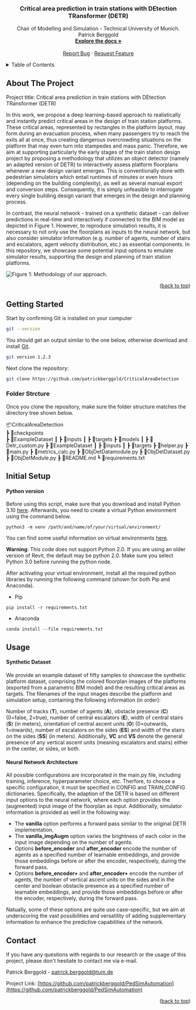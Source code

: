 <div id="top"></div>

<!-- PROJECT LOGO -->
<br />
<div align="center">

  <h3 align="center">Critical area prediction in train stations with DEtection TRansformer (DETR)</h3>

  <p align="center">
    Chair of Modelling and Simulation - Technical University of Munich.
    <br />
    Patrick Berggold
    <br />
    <a href=#docs><strong>Explore the docs »</strong></a>
    <!-- <strong>[Explore the docs »](#documentation)</strong> -->
    <br />
    <br />
    <a href="mailto:patrick.berggold@tum.de">Report Bug</a>
    ·
    <a href="mailto:patrick.berggold@tum.de">Request Feature</a>
  </p>
</div>

<!-- TABLE OF CONTENTS -->
<details>
  <summary>Table of Contents</summary>
  <ol>
    <li>
      <a href="#about-the-project">About The Project</a>
    </li>
    <li>
      <a href="#getting-started">Getting Started</a>
    </li>
    <li><a href="#usage">Usage</a></li>
    <li><a href="#docs">Documentation</a></li>
    <li><a href="#contact">Contact</a></li>
  </ol>
</details>

<!-- ABOUT THE PROJECT -->

## About The Project

Project title: Critical area prediction in train stations with DEtection TRansformer (DETR)

In this work, we propose a deep learning-based approach to realistically and instantly predict critical areas in the design of train station platforms. These critical areas, represented by rectangles in the platform layout, 
may form during an evacuation process, when many passengers try to reach the exits all at once, thus creating dangerous overcrowding situations on the platform that may even turn into stampedes and mass panic. 
Therefore, we aim at supporting particularly the early stages of the train station design project by proposing a methodology that utilizes an object detector (namely an adapted version of DETR) to interactively assess platform floorplans 
whenever a new design variant emerges. This is conventionally done with pedestrian simulators which entail runtimes of minutes or even hours (depending on the building complexity), as well as several manual export and conversion steps. 
Consequently, it is simply unfeasible to interrogate every single building design variant that emerges in the design and planning process. 

In contrast, the neural network - trained on a synthetic dataset - can deliver predictions in real-time and interactively if connected to the BIM model as depicted in Figure 1. However, to reproduce simulation results, it is necessary to not only use the 
floorplans as inputs to the neural network, but also consider simulator information (e.g. number of agents, number of stairs and escalators, agent velocity distribution, etc.) as essential components. In this repository, we showcase
some potential input options to emulate simulator results, supporting the design and planning of train station platforms.

![Figure 1: Methodology of our approach.](https://github.com/patrickberggold/CriticalAreaDetection/tree/main/pics/methodology.png)

<p align="right">(<a href="#top">back to top</a>)</p>

<!-- GETTING STARTED -->

## Getting Started

Start by confirming Git is installed on your computer

```sh
git --version
```

You should get an output similar to the one below, otherwise download and install [Git](https://git-scm.com/downloads).

```sh
git version 1.2.3
```

Next clone the repository:

```sh
git clone https://github.com/patrickberggold/CriticalAreaDetection
```

### Folder Strcture

Once you clone the repository, make sure the folder structure matches the directory tree shown below.

📦CriticalAreaDetection  
┣ 📂checkpoints  
┣ 📂ExampleDataset
┃ ┣ 📂inputs
┃ ┣ 📂targets
┣ 📂models
┃ ┣ 📜Detr_custom.py
┣ 📂ExampleDataset
┃ ┣ 📂inputs
┃ ┣ 📂targets
┣ 📜helper.py
┣ 📜main.py
┣ 📜metrics_calc.py
┣ 📜ObjDetDatamodule.py
┣ 📜ObjDetDataset.py
┣ 📜ObjDetModule.py
┣ 📜README.md
┗ 📜requirements.txt


## Initial Setup

#### Python version

<!-- 3.10.13 -->
Before using this script, make sure that you download and install Python 3.10 [here](https://www.python.org/downloads/). Afterwards, you need to create a virtual Python environment using the command below.

```
python3 -m venv /path/and/name/of/your/virtual/environment/
```

You can find some useful information on virtual environments [here](https://docs.python.org/3/library/venv.html#creating-virtual-environments).

**Warning**: This code does not support Python 2.0. If you are using an older version of Revit, the default may be python 2.0. Make sure you select Python 3.0 before running the python node.

After activating your virtual environment, install all the required python libraries by running the following command (shown for both Pip and Anaconda).

- Pip

```
pip install -r requirements.txt
```

- Anaconda

```
conda install --file requirements.txt
```

<!-- USAGE EXAMPLES -->

## Usage

#### Synthetic Dataset
We provide an example dataset of fifty samples to showcase the synthetic platform dataset, comprising the colored floorplan images of the platforms (exported from a parametric BIM model) and the resulting critical 
areas as targets. The filenames of the input images describe the platform and simulation setup, containing the following information (in order):

Number of tracks (**T**), number of agents (**A**), obstacle presence (**C**) (0=false, 2=true), number of central escalators (**E**), width of central stairs (**S**) (in meters), 
orientation of central ascent units (**O**) (0=outwards, 1=inwards), number of escalators on the sides (**ES**) and width of the stairs on the sides (**SS**) (in meters). Additionally,
**VC** and **VS** denote the general presence of any vertical ascent units (meaning escalators and stairs) either in the center, or sides, or both.


#### Neural Network Architecture
All possible configurations are incorporated in the main.py file, including training, inference, hyperparameter choice, etc. Therfore, to choose a specific configuration, it must be specified in 
CONFIG and TRAIN_CONFIG dictionaries. Specifically, the adaption of the DETR is based on different input options to the neural network, where each option provides the (augmented) input image of
the floorplan as input. Additionally, simulator information is provided as well in the following way:

* The **vanilla** option performs a forward pass similar to the original DETR implementation.
* The **vanilla_imgAugm** option varies the brightness of each color in the input image depending on the number of agents.
* Options **before_encoder** and **after_encoder** encode the number of agents as a specified number of learnable embeddings, and provide those embeddings before or after the encoder, respectively, 
during the forward pass.
* Options **before_encoder+** and **after_encoder+** encode the number of agents, the number of vertical ascent units on the sides and in the center and boolean obstacle presence as a specified number of learnable embeddings,
and provide those embeddings before or after the encoder, respectively, during the forward pass.

Natually, some of these options are quite use case-specific, but we aim at underscoring the vast possibilities and versatility of adding supplementary information to enhance the predictive capabilities of the network.

<!-- CONTACT -->

## Contact

If you have any questions with regards to our research or the usage of this project, please don't hesitate to contact me via e-mail.

Patrick Berggold - patrick.berggold@tum.de

Project Link: [https://github.com/patrickberggold/PedSimAutomation](https://github.com/patrickberggold/PedSimAutomation)

<p align="right">(<a href="#top">back to top</a>)</p>

<!-- ACKNOWLEDGMENTS -->

<!-- MARKDOWN LINKS & IMAGES -->
<!-- https://www.markdownguide.org/basic-syntax/#reference-style-links -->

[contributors-shield]: https://img.shields.io/github/contributors/othneildrew/Best-README-Template.svg?style=for-the-badge
[contributors-url]: https://github.com/othneildrew/Best-README-Template/graphs/contributors
[forks-shield]: https://img.shields.io/github/forks/othneildrew/Best-README-Template.svg?style=for-the-badge
[forks-url]: https://github.com/othneildrew/Best-README-Template/network/members
[stars-shield]: https://img.shields.io/github/stars/othneildrew/Best-README-Template.svg?style=for-the-badge
[stars-url]: https://github.com/othneildrew/Best-README-Template/stargazers
[issues-shield]: https://img.shields.io/github/issues/othneildrew/Best-README-Template.svg?style=for-the-badge
[issues-url]: https://github.com/othneildrew/Best-README-Template/issues
[license-shield]: https://img.shields.io/github/license/othneildrew/Best-README-Template.svg?style=for-the-badge
[license-url]: https://github.com/othneildrew/Best-README-Template/blob/master/LICENSE.txt
[linkedin-shield]: https://img.shields.io/badge/-LinkedIn-black.svg?style=for-the-badge&logo=linkedin&colorB=555
[linkedin-url]: https://linkedin.com/in/othneildrew
[product-screenshot]: images/screenshot.png
